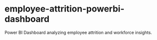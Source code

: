 # employee-attrition-powerbi-dashboard
Power BI Dashboard analyzing employee attrition and workforce insights.
